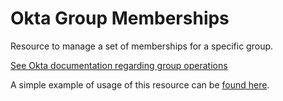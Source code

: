 # Okta Group Memberships

Resource to manage a set of memberships for a specific group.

[See Okta documentation regarding group operations](https://developer.okta.com/docs/reference/api/groups/#group-member-operations)

A simple example of usage of this resource can be [found here](./basic.tf).
